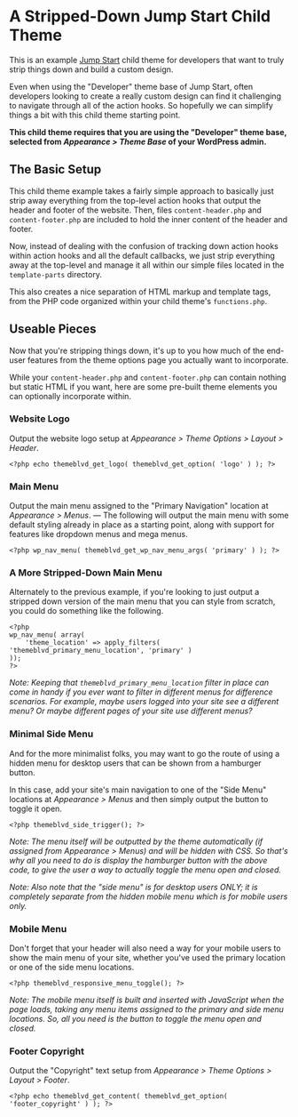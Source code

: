 # A Stripped-Down Jump Start Child Theme

This is an example [Jump Start](https://wpjumpstart.com) child theme for developers that want to truly strip things down and build a custom design.

Even when using the "Developer" theme base of Jump Start, often developers looking to create a really custom design can find it challenging to navigate through all of the action hooks. So hopefully we can simplify things a bit with this child theme starting point.

**This child theme requires that you are using the "Developer" theme base, selected from *Appearance > Theme Base* of your WordPress admin.**

## The Basic Setup

This child theme example takes a fairly simple approach to basically just strip away everything from the top-level action hooks that output the header and footer of the website. Then, files `content-header.php` and `content-footer.php` are included to hold the inner content of the header and footer.

Now, instead of dealing with the confusion of tracking down action hooks within action hooks and all the default callbacks, we just strip everything away at the top-level and manage it all within our simple files located in the `template-parts` directory.

This also creates a nice separation of HTML markup and template tags, from the PHP code organized within your child theme's `functions.php`.

## Useable Pieces

Now that you're stripping things down, it's up to you how much of the end-user features from the theme options page you actually want to incorporate.

While your `content-header.php` and `content-footer.php` can contain nothing but static HTML if you want, here are some pre-built theme elements you can optionally incorporate within.

### Website Logo

Output the website logo setup at *Appearance > Theme Options > Layout > Header*.

	<?php echo themeblvd_get_logo( themeblvd_get_option( 'logo' ) ); ?>

### Main Menu

Output the main menu assigned to the "Primary Navigation" location at *Appearance > Menus*. &mdash; The following will output the main menu with some default styling already in place as a starting point, along with support for features like dropdown menus and mega menus.

	<?php wp_nav_menu( themeblvd_get_wp_nav_menu_args( 'primary' ) ); ?>

### A More Stripped-Down Main Menu

Alternately to the previous example, if you're looking to just output a stripped down version of the main menu that you can style from scratch, you could do something like the following.

	<?php
	wp_nav_menu( array(
		'theme_location' => apply_filters( 'themeblvd_primary_menu_location', 'primary' )
	));
	?>

*Note: Keeping that `themeblvd_primary_menu_location` filter in place can come in handy if you ever want to filter in different menus for difference scenarios. For example, maybe users logged into your site see a different menu? Or maybe different pages of your site use different menus?*

### Minimal Side Menu

And for the more minimalist folks, you may want to go the route of using a hidden menu for desktop users that can be shown from a hamburger button.

In this case, add your site's main navigation to one of the "Side Menu" locations at *Appearance > Menus* and then simply output the button to toggle it open.

	<?php themeblvd_side_trigger(); ?>

*Note: The menu itself will be outputted by the theme automatically (if assigned from Appearance > Menus) and will be hidden with CSS. So that's why all you need to do is display the hamburger button with the above code, to give the user a way to actually toggle the menu open and closed.*

*Note: Also note that the "side menu" is for desktop users ONLY; it is completely separate from the hidden mobile menu which is for mobile users only.*

### Mobile Menu

Don't forget that your header will also need a way for your mobile users to show the main menu of your site, whether you've used the primary location or one of the side menu locations.

	<?php themeblvd_responsive_menu_toggle(); ?>

*Note: The mobile menu itself is built and inserted with JavaScript when the page loads, taking any menu items assigned to the primary and side menu locations. So, all you need is the button to toggle the menu open and closed.*

### Footer Copyright

Output the "Copyright" text setup from *Appearance > Theme Options > Layout > Footer*.

	<?php echo themeblvd_get_content( themeblvd_get_option( 'footer_copyright' ) ); ?>
